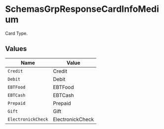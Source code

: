 # SchemasGrpResponseCardInfoMedium

Card Type.



## Values

| Name               | Value              |
| ------------------ | ------------------ |
| `Credit`           | Credit             |
| `Debit`            | Debit              |
| `EBTFood`          | EBTFood            |
| `EBTCash`          | EBTCash            |
| `Prepaid`          | Prepaid            |
| `Gift`             | Gift               |
| `ElectronickCheck` | ElectronickCheck   |